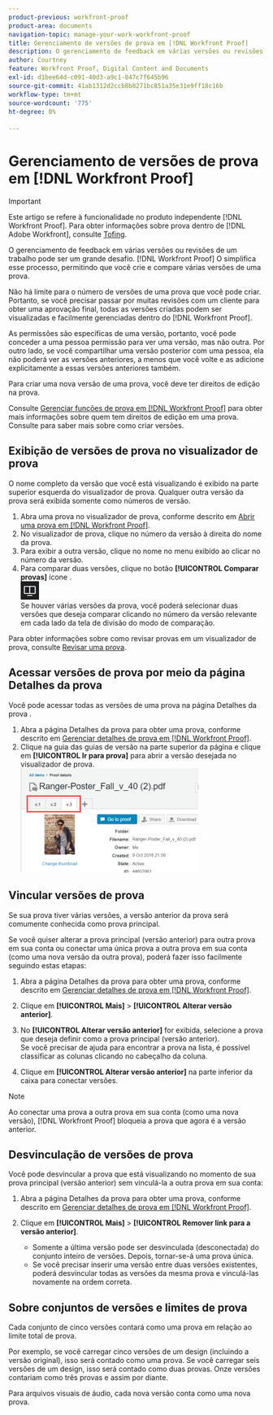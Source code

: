 ```yaml
---
product-previous: workfront-proof
product-area: documents
navigation-topic: manage-your-work-workfront-proof
title: Gerenciamento de versões de prova em [!DNL Workfront Proof]
description: O gerenciamento de feedback em várias versões ou revisões de um trabalho pode ser um grande desafio. [!DNL Workfront Proof] O simplifica esse processo, permitindo que você crie e compare várias versões de uma prova.
author: Courtney
feature: Workfront Proof, Digital Content and Documents
exl-id: d1bee64d-c091-40d3-a9c1-847c7f645b96
source-git-commit: 41ab1312d2ccb8b8271bc851a35e31e9ff18c16b
workflow-type: tm+mt
source-wordcount: '775'
ht-degree: 0%

---
```


# Gerenciamento de versões de prova em [!DNL Workfront Proof]

>[!IMPORTANT]
>
>Este artigo se refere à funcionalidade no produto independente [!DNL Workfront Proof]. Para obter informações sobre prova dentro de [!DNL Adobe Workfront], consulte [Tofing](../../../review-and-approve-work/proofing/proofing.md).

O gerenciamento de feedback em várias versões ou revisões de um trabalho pode ser um grande desafio. [!DNL Workfront Proof] O simplifica esse processo, permitindo que você crie e compare várias versões de uma prova.

Não há limite para o número de versões de uma prova que você pode criar. Portanto, se você precisar passar por muitas revisões com um cliente para obter uma aprovação final, todas as versões criadas podem ser visualizadas e facilmente gerenciadas dentro do [!DNL Workfront Proof].

As permissões são específicas de uma versão, portanto, você pode conceder a uma pessoa permissão para ver uma versão, mas não outra. Por outro lado, se você compartilhar uma versão posterior com uma pessoa, ela não poderá ver as versões anteriores, a menos que você volte e as adicione explicitamente a essas versões anteriores também.

Para criar uma nova versão de uma prova, você deve ter direitos de edição na prova.

Consulte [Gerenciar funções de prova em [!DNL Workfront Proof]](../../../workfront-proof/wp-work-proofsfiles/share-proofs-and-files/manage-proof-roles.md) para obter mais informações sobre quem tem direitos de edição em uma prova. Consulte para saber mais sobre como criar versões.

## Exibição de versões de prova no visualizador de prova

O nome completo da versão que você está visualizando é exibido na parte superior esquerda do visualizador de prova. Qualquer outra versão da prova será exibida somente como números de versão.

1. Abra uma prova no visualizador de prova, conforme descrito em [Abrir uma prova em [!DNL Workfront Proof]](../../../workfront-proof/wp-work-proofsfiles/review-proofs-wpv/open-proof.md).
1. No visualizador de prova, clique no número da versão à direita do nome da prova.
1. Para exibir a outra versão, clique no nome no menu exibido ao clicar no número da versão.
1. Para comparar duas versões, clique no botão **[!UICONTROL Comparar provas]** ícone .\
   ![Comparar_provas_button.png](assets/compare-proofs-button.png)\
   Se houver várias versões da prova, você poderá selecionar duas versões que deseja comparar clicando no número da versão relevante em cada lado da tela de divisão do modo de comparação.

Para obter informações sobre como revisar provas em um visualizador de prova, consulte [Revisar uma prova](../../../review-and-approve-work/proofing/reviewing-proofs-within-workfront/review-a-proof/review-a-proof.md).

## Acessar versões de prova por meio da página Detalhes da prova

Você pode acessar todas as versões de uma prova na página Detalhes da prova .

1. Abra a página Detalhes da prova para obter uma prova, conforme descrito em [Gerenciar detalhes de prova em [!DNL Workfront Proof]](../../../workfront-proof/wp-work-proofsfiles/manage-your-work/manage-proof-details.md).
1. Clique na guia das guias de versão na parte superior da página e clique em **[!UICONTROL Ir para prova]** para abrir a versão desejada no visualizador de prova.\
   ![Version_tabs_on_Proof_Details_page.png](assets/version-tabs-on-proof-details-page-350x205.png)

## Vincular versões de prova

Se sua prova tiver várias versões, a versão anterior da prova será comumente conhecida como prova principal.

Se você quiser alterar a prova principal (versão anterior) para outra prova em sua conta ou conectar uma única prova a outra prova em sua conta (como uma nova versão da outra prova), poderá fazer isso facilmente seguindo estas etapas:

1. Abra a página Detalhes da prova para obter uma prova, conforme descrito em [Gerenciar detalhes de prova em [!DNL Workfront Proof]](../../../workfront-proof/wp-work-proofsfiles/manage-your-work/manage-proof-details.md).
1. Clique em **[!UICONTROL Mais]** > **[!UICONTROL Alterar versão anterior]**.

1. No **[!UICONTROL Alterar versão anterior]** for exibida, selecione a prova que deseja definir como a prova principal (versão anterior).\
   Se você precisar de ajuda para encontrar a prova na lista, é possível classificar as colunas clicando no cabeçalho da coluna.

1. Clique em **[!UICONTROL Alterar versão anterior]** na parte inferior da caixa para conectar versões.

>[!NOTE]
>
>Ao conectar uma prova a outra prova em sua conta (como uma nova versão), [!DNL Workfront Proof] bloqueia a prova que agora é a versão anterior.

## Desvinculação de versões de prova

Você pode desvincular a prova que está visualizando no momento de sua prova principal (versão anterior) sem vinculá-la a outra prova em sua conta:

1. Abra a página Detalhes da prova para obter uma prova, conforme descrito em [Gerenciar detalhes de prova em [!DNL Workfront Proof]](../../../workfront-proof/wp-work-proofsfiles/manage-your-work/manage-proof-details.md).
1. Clique em **[!UICONTROL Mais]** > **[!UICONTROL Remover link para a versão anterior]**.

   * Somente a última versão pode ser desvinculada (desconectada) do conjunto inteiro de versões. Depois, tornar-se-á uma prova única.
   * Se você precisar inserir uma versão entre duas versões existentes, poderá desvincular todas as versões da mesma prova e vinculá-las novamente na ordem correta.

## Sobre conjuntos de versões e limites de prova

Cada conjunto de cinco versões contará como uma prova em relação ao limite total de prova.

Por exemplo, se você carregar cinco versões de um design (incluindo a versão original), isso será contado como uma prova. Se você carregar seis versões de um design, isso será contado como duas provas. Onze versões contariam como três provas e assim por diante.

Para arquivos visuais de áudio, cada nova versão conta como uma nova prova.
